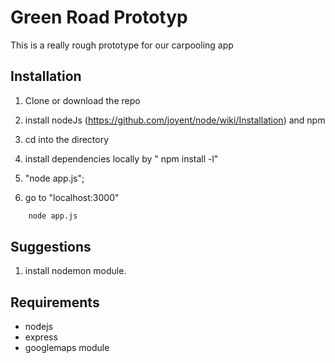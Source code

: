 Green Road Prototyp
================
This is a really rough prototype for our carpooling app



Installation
------------
1.  Clone or download the repo

2.  install nodeJs (https://github.com/joyent/node/wiki/Installation) and npm

3.  cd into the directory

4.  install dependencies locally by " npm install -l"

5.  "node app.js";

6.  go to "localhost:3000"

```sh
    node app.js

```


Suggestions
------------
1.  install nodemon module.

Requirements
------------
*  nodejs
*  express
*  googlemaps module 